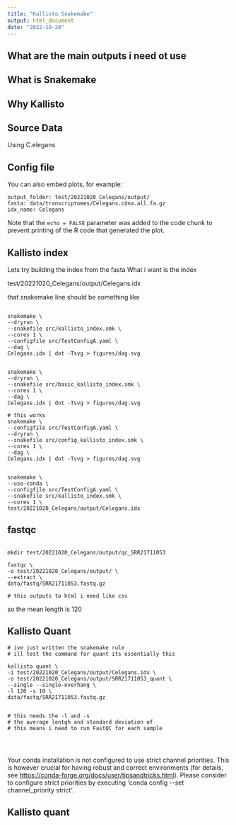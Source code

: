 ```yaml
---
title: "Kallisto Snakemake"
output: html_document
date: "2022-10-20"
---
```



## What are the main outputs i need ot use 



## What is Snakemake 



## Why Kallisto 


## Source Data 

Using C.elegans 




## Config file 

You can also embed plots, for example:

```
output_folder: test/20221020_Celegans/output/
fasta: data/transcriptomes/Celegans.cdna.all.fa.gz
idx_name: Celegans

```

Note that the `echo = FALSE` parameter was added to the code chunk to prevent printing of the R code that generated the plot.


## Kallisto index 

Lets try building the index from the fasta 
What i want is the index 

test/20221020_Celegans/output/Celegans.idx

that snakemake line should be something like 

```

snakemake \
--dryrun \
--snakefile src/kallisto_index.smk \
--cores 1 \
--configfile src/TestConfigA.yaml \
--dag \
Celegans.idx | dot -Tsvg > figures/dag.svg


snakemake \
--dryrun \
--snakefile src/basic_kallisto_index.smk \
--cores 1 \
--dag \
Celegans.idx | dot -Tsvg > figures/dag.svg

# this works 
snakemake \
--configfile src/TestConfigA.yaml \
--dryrun \
--snakefile src/config_kallisto_index.smk \
--cores 1 \
--dag \
Celegans.idx | dot -Tsvg > figures/dag.svg


snakemake \
--use-conda \
--configfile src/TestConfigA.yaml \
--snakefile src/kallisto_index.smk \
--cores 1 \
test/20221020_Celegans/output/Celegans.idx 

```

## fastqc



```

mkdir test/20221020_Celegans/output/qc_SRR21711053

fastqc \
-o test/20221020_Celegans/output/ \
--extract \
data/fastq/SRR21711053.fastq.gz

# this outputs to html i need like csv

```

so the mean length is 120 


## Kallisto Quant 

```
# ive just written the snakemake rule 
# ill test the command for quant its essentially this

kallisto quant \
-i test/20221020_Celegans/output/Celegans.idx \
-o test/20221020_Celegans/output/SRR21711053_quant \
--single --single-overhang \
-l 120 -s 10 \
data/fastq/SRR21711053.fastq.gz


# this needs the -l and -s 
# the average lentgh and standard deviation of 
# this means i need to run FastQC for each sample 




```



Your conda installation is not configured to use strict channel priorities. This is however crucial for having robust and correct environments (for details, see https://conda-forge.org/docs/user/tipsandtricks.html). Please consider to configure strict priorities by executing 'conda config --set channel_priority strict'.

## Kallisto quant 